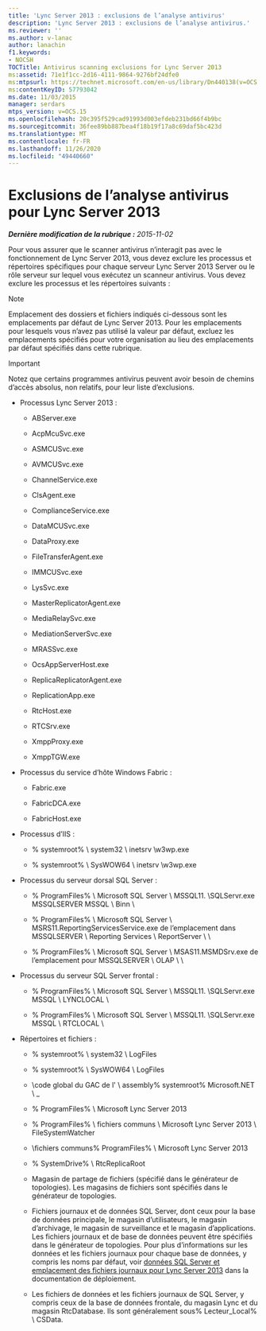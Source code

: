 ```yaml
---
title: 'Lync Server 2013 : exclusions de l’analyse antivirus'
description: 'Lync Server 2013 : exclusions de l’analyse antivirus.'
ms.reviewer: ''
ms.author: v-lanac
author: lanachin
f1.keywords:
- NOCSH
TOCTitle: Antivirus scanning exclusions for Lync Server 2013
ms:assetid: 71e1f1cc-2d16-4111-9864-9276bf24dfe0
ms:mtpsurl: https://technet.microsoft.com/en-us/library/Dn440138(v=OCS.15)
ms:contentKeyID: 57793042
ms.date: 11/03/2015
manager: serdars
mtps_version: v=OCS.15
ms.openlocfilehash: 20c395f529cad91993d003efdeb231bd66f4b9bc
ms.sourcegitcommit: 36fee89bb887bea4f18b19f17a8c69daf5bc423d
ms.translationtype: MT
ms.contentlocale: fr-FR
ms.lasthandoff: 11/26/2020
ms.locfileid: "49440660"
---
```

# <a name="antivirus-scanning-exclusions-for-lync-server-2013"></a>Exclusions de l’analyse antivirus pour Lync Server 2013

<div data-xmlns="http://www.w3.org/1999/xhtml">

<div class="topic" data-xmlns="http://www.w3.org/1999/xhtml" data-msxsl="urn:schemas-microsoft-com:xslt" data-cs="https://msdn.microsoft.com/">

<div data-asp="https://msdn2.microsoft.com/asp">



</div>

<div id="mainSection">

<div id="mainBody">

<span> </span>

_**Dernière modification de la rubrique :** 2015-11-02_

Pour vous assurer que le scanner antivirus n’interagit pas avec le fonctionnement de Lync Server 2013, vous devez exclure les processus et répertoires spécifiques pour chaque serveur Lync Server 2013 Server ou le rôle serveur sur lequel vous exécutez un scanneur antivirus. Vous devez exclure les processus et les répertoires suivants :

<div>


> [!NOTE]  
> Emplacement des dossiers et fichiers indiqués ci-dessous sont les emplacements par défaut de Lync Server 2013. Pour les emplacements pour lesquels vous n’avez pas utilisé la valeur par défaut, excluez les emplacements spécifiés pour votre organisation au lieu des emplacements par défaut spécifiés dans cette rubrique.



</div>

<div>


> [!IMPORTANT]  
> Notez que certains programmes antivirus peuvent avoir besoin de chemins d’accès absolus, non relatifs, pour leur liste d’exclusions.



</div>

  - Processus Lync Server 2013 :
    
      - ABServer.exe
    
      - AcpMcuSvc.exe
    
      - ASMCUSvc.exe
    
      - AVMCUSvc.exe
    
      - ChannelService.exe
    
      - ClsAgent.exe
    
      - ComplianceService.exe
    
      - DataMCUSvc.exe
    
      - DataProxy.exe
    
      - FileTransferAgent.exe
    
      - IMMCUSvc.exe
    
      - LysSvc.exe
    
      - MasterReplicatorAgent.exe
    
      - MediaRelaySvc.exe
    
      - MediationServerSvc.exe
    
      - MRASSvc.exe
    
      - OcsAppServerHost.exe
    
      - ReplicaReplicatorAgent.exe
    
      - ReplicationApp.exe
    
      - RtcHost.exe
    
      - RTCSrv.exe
    
      - XmppProxy.exe
    
      - XmppTGW.exe

  - Processus du service d’hôte Windows Fabric :
    
      - Fabric.exe
    
      - FabricDCA.exe
    
      - FabricHost.exe

  - Processus d’IIS :
    
      - % systemroot% \\ system32 \\ inetsrv \\w3wp.exe
    
      - % systemroot% \\ SysWOW64 \\ inetsrv \\w3wp.exe

  - Processus du serveur dorsal SQL Server :
    
      - % ProgramFiles% \\ Microsoft SQL Server \\ MSSQL11. \\SQLServr.exe MSSQLSERVER MSSQL \\ Binn \\
    
      - % ProgramFiles% \\ Microsoft SQL Server \\ MSRS11.ReportingServicesService.exe de l’emplacement dans MSSQLSERVER \\ Reporting Services \\ ReportServer \\ \\
    
      - % ProgramFiles% \\ Microsoft SQL Server \\ MSAS11.MSMDSrv.exe de l’emplacement pour MSSQLSERVER \\ OLAP \\ \\

  - Processus du serveur SQL Server frontal :
    
      - % ProgramFiles% \\ Microsoft SQL Server \\ MSSQL11. \\SQLServr.exe MSSQL \\ LYNCLOCAL \\
    
      - % ProgramFiles% \\ Microsoft SQL Server \\ MSSQL11. \\SQLServr.exe MSSQL \\ RTCLOCAL \\

  - Répertoires et fichiers :
    
      - % systemroot% \\ system32 \\ LogFiles
    
      - % systemroot% \\ SysWOW64 \\ LogFiles
    
      - \\code global du GAC de l' \\ assembly% systemroot% Microsoft.NET \\ \_
    
      - % ProgramFiles% \\ Microsoft Lync Server 2013
    
      - % ProgramFiles% \\ fichiers communs \\ Microsoft Lync Server 2013 \\ FileSystemWatcher
    
      - \\fichiers communs% ProgramFiles% \\ Microsoft Lync Server 2013
    
      - % SystemDrive% \\ RtcReplicaRoot
    
      - Magasin de partage de fichiers (spécifié dans le générateur de topologies). Les magasins de fichiers sont spécifiés dans le générateur de topologies.
    
      - Fichiers journaux et de données SQL Server, dont ceux pour la base de données principale, le magasin d’utilisateurs, le magasin d’archivage, le magasin de surveillance et le magasin d’applications. Les fichiers journaux et de base de données peuvent être spécifiés dans le générateur de topologies. Pour plus d’informations sur les données et les fichiers journaux pour chaque base de données, y compris les noms par défaut, voir [données SQL Server et emplacement des fichiers journaux pour Lync Server 2013](lync-server-2013-sql-server-data-and-log-file-placement.md) dans la documentation de déploiement.
    
      - Les fichiers de données et les fichiers journaux de SQL Server, y compris ceux de la base de données frontale, du magasin Lync et du magasin RtcDatabase. Ils sont généralement sous% Lecteur_Local% \\ CSData.

</div>

<span> </span>

</div>

</div>

</div>

